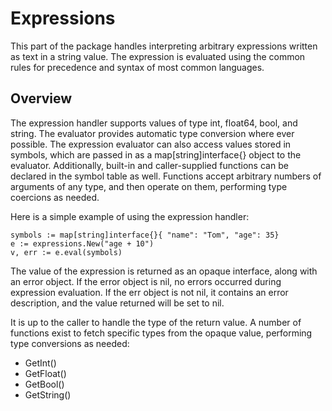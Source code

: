 # Expressions

This part of the package handles interpreting arbitrary expressions written as text in a string value. The
expression is evaluated using the common rules for precedence and syntax of most common languages.

## Overview

The expression handler supports values of type int,
float64, bool, and string. The evaluator provides automatic type conversion where ever possible. The expression evaluator 
can also access values stored in symbols, which are passed in as a map[string]interface{} object to the evaluator.
Additionally, built-in and caller-supplied functions can be declared in the symbol table as well. Functions accept arbitrary
numbers of arguments of any type, and then operate on them, performing type coercions as needed.

Here is a simple example of using the expression handler:

    symbols := map[string]interface{}{ "name": "Tom", "age": 35}
    e := expressions.New("age + 10")
    v, err := e.eval(symbols)
  
The value of the expression is returned as an opaque interface, along with an error object. If the
error object is nil, no errors occurred during expression evaluation. If the err object is not nil,
it contains an error description, and the value returned will be set to nil.

It is up to the caller to handle the type of the return value. A number of functions exist to fetch
specific types from the opaque value, performing type conversions as needed:

* GetInt()
* GetFloat()
* GetBool()
* GetString()

